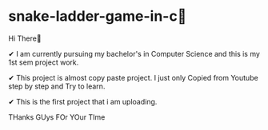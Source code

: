 # snake-ladder-game-in-c🐍

Hi There👋  
	
	

✔ I am currently pursuing my bachelor's in Computer Science and this is my 1st sem project work.	   

✔ This project is almost copy paste project. I just only Copied from Youtube step by step and Try to learn.

✔ This is the first project that i am uploading.
   

THanks GUys FOr YOur TIme

